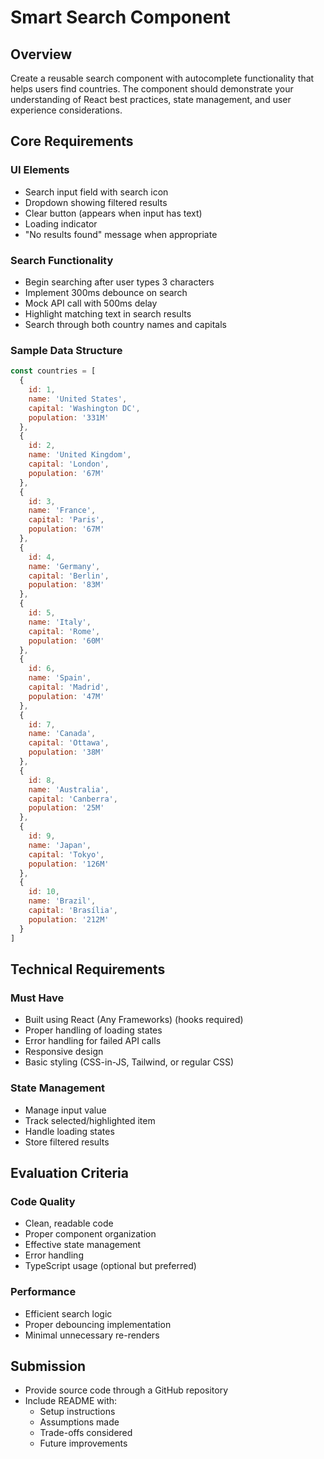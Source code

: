 # Smart Search Component

## Overview
Create a reusable search component with autocomplete functionality that helps users find countries. The component should demonstrate your understanding of React best practices, state management, and user experience considerations.

## Core Requirements

### UI Elements
- Search input field with search icon
- Dropdown showing filtered results
- Clear button (appears when input has text)
- Loading indicator
- "No results found" message when appropriate

### Search Functionality
- Begin searching after user types 3 characters
- Implement 300ms debounce on search
- Mock API call with 500ms delay
- Highlight matching text in search results
- Search through both country names and capitals

### Sample Data Structure
```javascript
const countries = [
  {
    id: 1,
    name: 'United States',
    capital: 'Washington DC',
    population: '331M'
  },
  {
    id: 2,
    name: 'United Kingdom',
    capital: 'London',
    population: '67M'
  },
  {
    id: 3,
    name: 'France',
    capital: 'Paris',
    population: '67M'
  },
  {
    id: 4,
    name: 'Germany',
    capital: 'Berlin',
    population: '83M'
  },
  {
    id: 5,
    name: 'Italy',
    capital: 'Rome',
    population: '60M'
  },
  {
    id: 6,
    name: 'Spain',
    capital: 'Madrid',
    population: '47M'
  },
  {
    id: 7,
    name: 'Canada',
    capital: 'Ottawa',
    population: '38M'
  },
  {
    id: 8,
    name: 'Australia',
    capital: 'Canberra',
    population: '25M'
  },
  {
    id: 9,
    name: 'Japan',
    capital: 'Tokyo',
    population: '126M'
  },
  {
    id: 10,
    name: 'Brazil',
    capital: 'Brasília',
    population: '212M'
  }
]
```

## Technical Requirements

### Must Have
- Built using React (Any Frameworks) (hooks required)
- Proper handling of loading states
- Error handling for failed API calls
- Responsive design
- Basic styling (CSS-in-JS, Tailwind, or regular CSS)

### State Management
- Manage input value
- Track selected/highlighted item
- Handle loading states
- Store filtered results

## Evaluation Criteria

### Code Quality
- Clean, readable code
- Proper component organization
- Effective state management
- Error handling
- TypeScript usage (optional but preferred)

### Performance
- Efficient search logic
- Proper debouncing implementation
- Minimal unnecessary re-renders

## Submission
- Provide source code through a GitHub repository
- Include README with:
  - Setup instructions
  - Assumptions made
  - Trade-offs considered
  - Future improvements